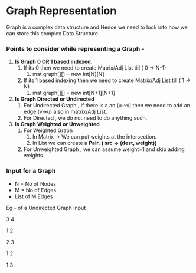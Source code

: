 # Graph Representation 

Graph is a complex data structure and Hence we need to look into how we can store this complex Data Structure.

### Points to consider while representing a Graph - 

1. **Is Graph 0 OR 1 based indexed.**
   1. If its 0 then we need to create Matrix/Adj List till ( 0 -> N-1)
      1. mat graph[][] = new int[N][N] 
   2. If its 1 based indexing then we need to create Matrix/Adj List till ( 1 -> N)
      1. mat graph[][] = new int[N+1][N+1]
2. **Is Graph Directed or Undirected**
   1. For Undirected Graph , if there is a an (u->v) then we need to add an edge (v->u) also in matrix/Adj List.
   2. For Directed , we do not need to do anything such.
3. **Is Graph Weighted or Unweighted**
   1. For Weighted Graph
      1. In Matrix -> We can put weights at the intersection.
      2. In List we can create a **Pair**. **( src -> (dest, weight))**
   2. For Unweighted Graph , we can assume weight=1 and skip adding weights.

### Input for a Graph

- N = No of Nodes
- M = No of Edges
- List of M Edges

Eg - of a Undirected Graph Input

3 4

1 2

2 3

1 2

1 3

